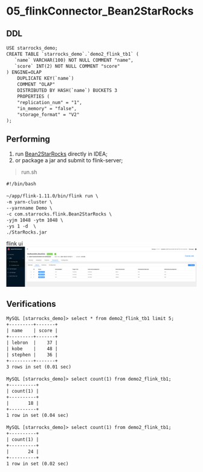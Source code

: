 # 05_flinkConnector_Bean2StarRocks

## DDL

```
USE starrocks_demo;
CREATE TABLE `starrocks_demo`.`demo2_flink_tb1` (
   `name` VARCHAR(100) NOT NULL COMMENT "name",
   `score` INT(2) NOT NULL COMMENT "score"
) ENGINE=OLAP
    DUPLICATE KEY(`name`)
    COMMENT "OLAP"
    DISTRIBUTED BY HASH(`name`) BUCKETS 3
    PROPERTIES (
    "replication_num" = "1",
    "in_memory" = "false",
    "storage_format" = "V2"
);

```
## Performing

1. run [Bean2StarRocks](../FlinkDemo/src/main/scala/com/starrocks/flink/Bean2StarRocks.scala) directly in IDEA;
2. or package a jar and submit to flink-server;

> run.sh
```
#!/bin/bash

~/app/flink-1.11.0/bin/flink run \
-m yarn-cluster \
--yarnname Demo \
-c com.starrocks.flink.Bean2StarRocks \
-yjm 1048 -ytm 1048 \
-ys 1 -d  \
./StarRocks.jar
```
flink ui
![05_flink_ui_1](imgs/05_flink_ui_1.png)


## Verifications

```
MySQL [starrocks_demo]> select * from demo2_flink_tb1 limit 5;
+---------+-------+
| name    | score |
+---------+-------+
| lebron  |    37 |
| kobe    |    48 |
| stephen |    36 |
+---------+-------+
3 rows in set (0.01 sec)

MySQL [starrocks_demo]> select count(1) from demo2_flink_tb1;
+----------+
| count(1) |
+----------+
|       18 |
+----------+
1 row in set (0.04 sec)

MySQL [starrocks_demo]> select count(1) from demo2_flink_tb1;
+----------+
| count(1) |
+----------+
|       24 |
+----------+
1 row in set (0.02 sec)
```

